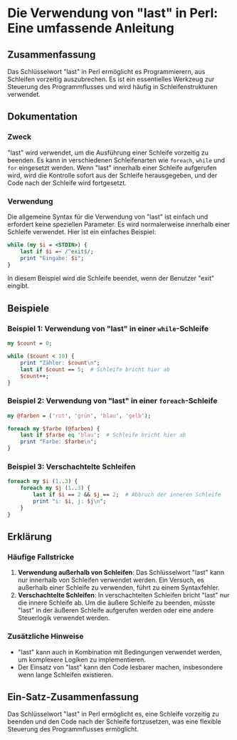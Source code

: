 <!--
Meta Description: # Die Verwendung von "last" in Perl: Eine umfassende Anleitung ## Zusammenfassung Das Schlüsselwort "last" in Perl ermöglicht es Programmierern, aus S...
Meta Keywords: last, schleife, die, der, von
-->

# Die Verwendung von "last" in Perl: Eine umfassende Anleitung

## Zusammenfassung
Das Schlüsselwort "last" in Perl ermöglicht es Programmierern, aus Schleifen vorzeitig auszubrechen. Es ist ein essentielles Werkzeug zur Steuerung des Programmflusses und wird häufig in Schleifenstrukturen verwendet.

## Dokumentation
### Zweck
"last" wird verwendet, um die Ausführung einer Schleife vorzeitig zu beenden. Es kann in verschiedenen Schleifenarten wie `foreach`, `while` und `for` eingesetzt werden. Wenn "last" innerhalb einer Schleife aufgerufen wird, wird die Kontrolle sofort aus der Schleife herausgegeben, und der Code nach der Schleife wird fortgesetzt.

### Verwendung
Die allgemeine Syntax für die Verwendung von "last" ist einfach und erfordert keine speziellen Parameter. Es wird normalerweise innerhalb einer Schleife verwendet. Hier ist ein einfaches Beispiel:

```perl
while (my $i = <STDIN>) {
    last if $i =~ /^exit$/;
    print "Eingabe: $i";
}
```

In diesem Beispiel wird die Schleife beendet, wenn der Benutzer "exit" eingibt.

## Beispiele
### Beispiel 1: Verwendung von "last" in einer `while`-Schleife
```perl
my $count = 0;

while ($count < 10) {
    print "Zähler: $count\n";
    last if $count == 5;  # Schleife bricht hier ab
    $count++;
}
```

### Beispiel 2: Verwendung von "last" in einer `foreach`-Schleife
```perl
my @farben = ('rot', 'grün', 'blau', 'gelb');

foreach my $farbe (@farben) {
    last if $farbe eq 'blau';  # Schleife bricht hier ab
    print "Farbe: $farbe\n";
}
```

### Beispiel 3: Verschachtelte Schleifen
```perl
foreach my $i (1..3) {
    foreach my $j (1..3) {
        last if $i == 2 && $j == 2;  # Abbruch der inneren Schleife
        print "i: $i, j: $j\n";
    }
}
```

## Erklärung
### Häufige Fallstricke
1. **Verwendung außerhalb von Schleifen**: Das Schlüsselwort "last" kann nur innerhalb von Schleifen verwendet werden. Ein Versuch, es außerhalb einer Schleife zu verwenden, führt zu einem Syntaxfehler.
2. **Verschachtelte Schleifen**: In verschachtelten Schleifen bricht "last" nur die innere Schleife ab. Um die äußere Schleife zu beenden, müsste "last" in der äußeren Schleife aufgerufen werden oder eine andere Steuerlogik verwendet werden.

### Zusätzliche Hinweise
- "last" kann auch in Kombination mit Bedingungen verwendet werden, um komplexere Logiken zu implementieren.
- Der Einsatz von "last" kann den Code lesbarer machen, insbesondere wenn lange Schleifen existieren.

## Ein-Satz-Zusammenfassung
Das Schlüsselwort "last" in Perl ermöglicht es, eine Schleife vorzeitig zu beenden und den Code nach der Schleife fortzusetzen, was eine flexible Steuerung des Programmflusses ermöglicht.
